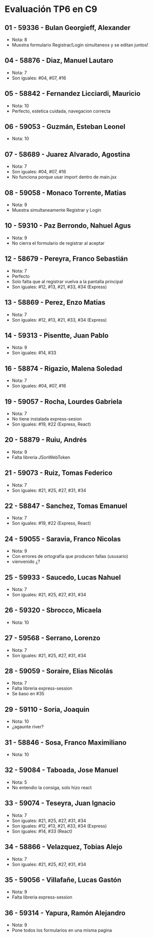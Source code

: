 # Evaluación TP6 en C9

## 01 - 59336 - Bulan Georgieff, Alexander
- Nota: 8
- Muestra formulario Registrar/Login simultaneos y se editan juntos!

## 04 - 58876 - Diaz, Manuel Lautaro
- Nota: 7
- Son iguales: #04, #07, #16

## 05 - 58842 - Fernandez Licciardi, Mauricio
- Nota: 10
- Perfecto, estetica cuidada, navegacion correcta

## 06 - 59053 - Guzmán, Esteban Leonel
- Nota: 10

## 07 - 58689 - Juarez Alvarado, Agostina
- Nota: 7
- Son iguales: #04, #07, #16
- No funciona porque usar import dentro de main.jsx

## 08 - 59058 - Monaco Torrente, Matias
- Nota: 9
- Muestra simultaneamente Registrar y Login

## 10 - 59310 - Paz Berrondo, Nahuel Agus
- Nota: 9
- No cierra el formulario de registrar al aceptar

## 12 - 58679 - Pereyra, Franco Sebastián
- Nota: 7
- Perfecto
- Solo falta que al registrar vuelva a la pantalla principal
- Son iguales: #12, #13, #21, #33, #34 (Express)

## 13 - 58869 - Perez, Enzo Matias
- Nota: 7
- Son iguales: #12, #13, #21, #33, #34 (Express)

## 14 - 59313 - Pisentte, Juan Pablo
- Nota: 9
- Son iguales: #14, #33

## 16 - 58874 - Rigazio, Malena Soledad
- Nota: 7
- Son iguales: #04, #07, #16

## 19 - 59057 - Rocha, Lourdes Gabriela
- Nota: 7
- No tiene instalada express-sesion
- Son iguales: #19, #22 (Express, React)

## 20 - 58879 - Ruiu, Andrés
- Nota: 9
- Falta libreria JSonWebToken

## 21 - 59073 - Ruiz, Tomas Federico
- Nota: 7
- Son iguales: #21, #25, #27, #31, #34

## 22 - 58847 - Sanchez, Tomas Emanuel
- Nota: 7
- Son iguales: #19, #22 (Express, React)

## 24 - 59055 - Saravia, Franco Nicolas
- Nota: 9
- Con errores de ortografía que producen fallas (ususario)
- vienvenido ¿?

## 25 - 59933 - Saucedo, Lucas Nahuel
- Nota: 7
- Son iguales: #21, #25, #27, #31, #34

## 26 - 59320 - Sbrocco, Micaela
- Nota: 10

## 27 - 59568 - Serrano, Lorenzo
- Nota: 7
- Son iguales: #21, #25, #27, #31, #34

## 28 - 59059 - Soraire, Elias Nicolás
- Nota: 7
- Falta libreria express-session
- Se baso en #35

## 29 - 59110 - Soria, Joaquin
- Nota: 10
- ¿agaunte river?

## 31 - 58846 - Sosa, Franco Maximiliano
- Nota: 10

## 32 - 59084 - Taboada, Jose Manuel
- Nota: 5
- No entendio la consiga, solo hizo react

## 33 - 59074 - Teseyra, Juan Ignacio
- Nota: 7
- Son iguales: #21, #25, #27, #31, #34
- Son iguales: #12, #13, #21, #33, #34 (Express)
- Son iguales: #14, #33 (React)

## 34 - 58866 - Velazquez, Tobias Alejo
- Nota: 7
- Son iguales: #21, #25, #27, #31, #34

## 35 - 59056 - Villafañe, Lucas Gastón
- Nota: 9
- Falta libreria express-session

## 36 - 59314 - Yapura, Ramón Alejandro
- Nota: 9
- Pone todos los formularios en una misma pagina
